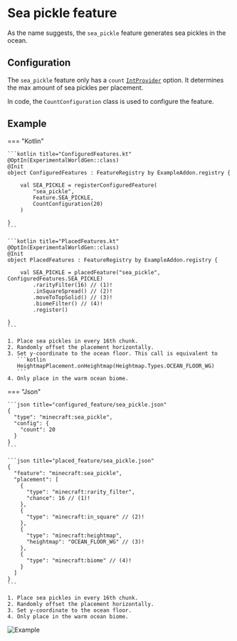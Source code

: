 # Sea pickle feature

As the name suggests, the `sea_pickle` feature generates sea pickles in the ocean.

## Configuration

The `sea_pickle` feature only has a `count` [`IntProvider`](../../types/number-provider.md#intprovider) option. It determines the
max amount of sea pickles per placement.

In code, the `CountConfiguration` class is used to configure the feature.

## Example

=== "Kotlin"

    ```kotlin title="ConfiguredFeatures.kt"
    @OptIn(ExperimentalWorldGen::class)
    @Init
    object ConfiguredFeatures : FeatureRegistry by ExampleAddon.registry {
    
        val SEA_PICKLE = registerConfiguredFeature(
            "sea_pickle",
            Feature.SEA_PICKLE,
            CountConfiguration(20)
        )
    
    }
    ```

    ```kotlin title="PlacedFeatures.kt"
    @OptIn(ExperimentalWorldGen::class)
    @Init
    object PlacedFeatures : FeatureRegistry by ExampleAddon.registry {
    
        val SEA_PICKLE = placedFeature("sea_pickle", ConfiguredFeatures.SEA_PICKLE)
            .rarityFilter(16) // (1)!
            .inSquareSpread() // (2)!
            .moveToTopSolid() // (3)!
            .biomeFilter() // (4)!
            .register()
    
    }
    ```

    1. Place sea pickles in every 16th chunk.
    2. Randomly offset the placement horizontally.
    3. Set y-coordinate to the ocean floor. This call is equivalent to
       ```kotlin
       HeightmapPlacement.onHeightmap(Heightmap.Types.OCEAN_FLOOR_WG)
       ```
    4. Only place in the warm ocean biome.

=== "Json"

    ```json title="configured_feature/sea_pickle.json"
    {
      "type": "minecraft:sea_pickle",
      "config": {
        "count": 20
      }
    }
    ```

    ```json title="placed_feature/sea_pickle.json"
    {
      "feature": "minecraft:sea_pickle",
      "placement": [
        {
          "type": "minecraft:rarity_filter",
          "chance": 16 // (1)!
        },
        {
          "type": "minecraft:in_square" // (2)!
        },
        {
          "type": "minecraft:heightmap",
          "heightmap": "OCEAN_FLOOR_WG" // (3)!
        },
        {
          "type": "minecraft:biome" // (4)!
        }
      ]
    }
    ```

    1. Place sea pickles in every 16th chunk.
    2. Randomly offset the placement horizontally.
    3. Set y-coordinate to the ocean floor.
    4. Only place in the warm ocean biome.

![Example](https://i.imgur.com/0BTepnm.jpeg)